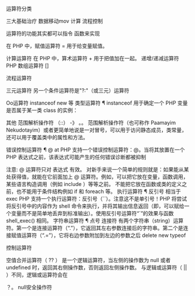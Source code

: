运算符分类

三大基础治疗 数据移动mov  计算   流程控制

运算符的功能其实都可以指令 函数来实现


在 PHP 中，赋值运算符 = 用于给变量赋值。

计算运算符
在 PHP 中，算术运算符 + 用于把值加在一起。
递增/递减运算符
PHP 数组运算符 []   


流程运算符


三元运算符
另一个条件运算符是"?:"（或三元）运算符 

Oo运算符 instanceof  new 等
类型运算符 ¶
instanceof 用于确定一个 PHP 变量是否属于某一类 class 的实例： 

其他
范围解析操作符 （::）   -》  。。
范围解析操作符（也可称作 Paamayim Nekudotayim）或者更简单地说是一对冒号，可以用于访问静态成员，类常量，还可以用于覆盖类中的属性和方法。 

错误控制运算符 ¶  @ at
PHP 支持一个错误控制运算符：@。当将其放置在一个 PHP 表达式之前，该表达式可能产生的任何错误诊断都被抑制


注意: @ 运算符只对 表达式 有效。 对新手来说一个简单的规则就是：如果能从某处获得值，就能在它前面加上 @ 运算符。例如，可以把它放在变量，函数调用，某些语言构造调用（例如 include ）等等之前。 不能把它放在函数或类的定义之前，也不能用于条件结构例如 if 和 foreach 等。 
执行运算符 ¶ 反引号 相当于exec
PHP 支持一个执行运算符：反引号（``）。注意这不是单引号！PHP 将尝试将反引号中的内容作为 shell 命令来执行，并将其输出信息返回（即，可以赋给一个变量而不是简单地丢弃到标准输出）。使用反引号运算符“`”的效果与函数 shell_exec() 相同。 
字符串运算符 ¶  点号 连接符
有两个字符串（string）运算符。第一个是连接运算符（“.”），它返回其左右参数连接后的字符串。第二个是连接赋值运算符（“.=”），它将右边参数附加到左边的参数之后
delete new typeof



控制运算符


空值合并运算符（ ?? ） 是一个逻辑运算符，当左侧的操作数为 null 或者 undefined 时，返回其右侧操作数，否则返回左侧操作数。 与逻辑或运算符（ || ）不同，逻辑或运算符会在

？。 null安全操作符
